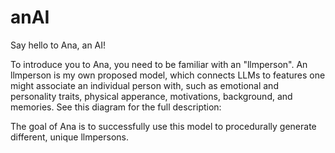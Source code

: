 # anAI
Say hello to Ana, an AI!

To introduce you to Ana, you need to be familiar with an "llmperson". An llmperson is my own proposed model, which connects LLMs to features one might associate an individual person with, such as emotional and personality traits, physical apperance, motivations, background, and memories. See this diagram for the full description:



The goal of Ana is to successfully use this model to procedurally generate different, unique llmpersons. 
